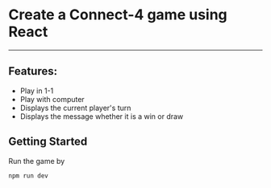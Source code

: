 # Create a Connect-4 game using React

---

## Features:

- Play in 1-1
- Play with computer
- Displays the current player's turn
- Displays the message whether it is a win or draw

## Getting Started

Run the game by

```bash
npm run dev

```
